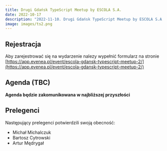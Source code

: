 ```yaml
---
title: Drugi Gdańsk TypeScript Meetup by ESCOLA S.A.
date: 2022-10-17
description: "2022-11-10. Drugi Gdańsk TypeScript Meetup by ESCOLA S.A. "
image: images/ts2.png
---
```


## Rejestracja

Aby zarejestrować się na wydarzenie nalezy wypełnić formularz na stronie [https://app.evenea.pl/event/escola-gdansk-typescript-meetup-2/](https://app.evenea.pl/event/escola-gdansk-typescript-meetup-2/)

## Agenda (TBC)

**Agenda będzie zakomunikowana w najbliższej przyszłości**

## Prelegenci

Następujący prelegenci potwierdzili swoją obecność:

- Michał Michalczuk
- Bartosz Cytrowski
- Artur Mędrygał
